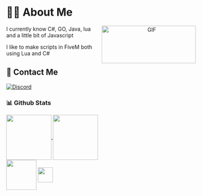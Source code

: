 # 👨‍💻 About Me
<div align="center">
<a target="_blank" align="center">
  <img align="right" right="20" top="300" height="100" width="250" alt="GIF" src="https://i.pinimg.com/originals/e4/26/70/e426702edf874b181aced1e2fa5c6cde.gif">
</a>  
</div>

<p>I currently know C#, GO, Java, lua and a little bit of Javascript</p>
<p>I like to make scripts in FiveM both using Lua and C#</p>




## 📧 Contact Me
[![Discord](https://img.shields.io/badge/Discord-7289DA?style=for-the-badge&logo=discord&logoColor=white)](https://discord.com/users/262550490909376512)

### 📊 Github Stats
<div align="left">
<a href="https://github.com/anuraghazra/github-readme-stats">
  <img height=120 align="center" src="https://github-readme-stats.vercel.app/api?username=ledepede1&card_width=500" />
</a>
<a href="https://github.com/anuraghazra/convoychat">
  <img height=120 align="center" src="https://github-readme-stats.vercel.app/api/top-langs?username=ledepede1&layout=compact&langs_count=8&card_width=350" />
</a>  
</div>
<div align="left">
<img height=80 align="center" src="https://cdn.discordapp.com/attachments/1150078058703884396/1167783865843208192/goPng.png?ex=654f6279&is=653ced79&hm=b18f48a1b5ca6ee79c86b7a8ddefc65e5c475b8859eb08596dc058f57ab3d362"/>
<img height=40 align="center" src="https://cdn.discordapp.com/attachments/1150078058703884396/1167784561585950730/cpng.png?ex=654f631f&is=653cee1f&hm=a7990d97e3fe089d2168231276bfb8837dd80cc95c182be4212e5facf60b5f88&"/>
</div>
